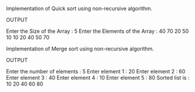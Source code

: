Implementation of Quick sort using non-recursive algorithm.

OUTPUT

Enter the Size of the Array : 5
Enter the Elements of the Array : 40
70
20
50
10
10 20 40 50 70

Implementation of Merge sort using non-recursive algorithm.

OUTPUT

Enter the number of elements : 5
Enter element 1 : 20
Enter element 2 : 60
Enter element 3 : 40
Enter element 4 : 10
Enter element 5 : 80
Sorted list is :
10 20 40 60 80
